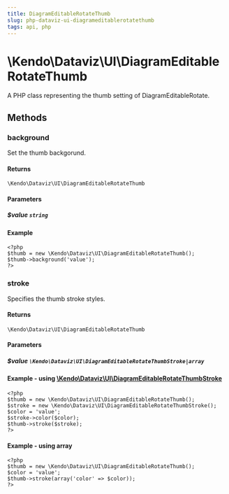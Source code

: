 ```yaml
---
title: DiagramEditableRotateThumb
slug: php-dataviz-ui-diagrameditablerotatethumb
tags: api, php
---
```


# \Kendo\Dataviz\UI\DiagramEditableRotateThumb

A PHP class representing the thumb setting of DiagramEditableRotate.


## Methods

### background
Set the thumb backgorund.

#### Returns
`\Kendo\Dataviz\UI\DiagramEditableRotateThumb`

#### Parameters

##### $value `string`



#### Example 
    <?php
    $thumb = new \Kendo\Dataviz\UI\DiagramEditableRotateThumb();
    $thumb->background('value');
    ?>

### stroke

Specifies the thumb stroke styles.

#### Returns
`\Kendo\Dataviz\UI\DiagramEditableRotateThumb`

#### Parameters

##### $value `\Kendo\Dataviz\UI\DiagramEditableRotateThumbStroke|array`


#### Example - using [\Kendo\Dataviz\UI\DiagramEditableRotateThumbStroke](/kendo-ui/api/wrappers/php/Kendo/Dataviz/UI/DiagramEditableRotateThumbStroke)
    <?php
    $thumb = new \Kendo\Dataviz\UI\DiagramEditableRotateThumb();
    $stroke = new \Kendo\Dataviz\UI\DiagramEditableRotateThumbStroke();
    $color = 'value';
    $stroke->color($color);
    $thumb->stroke($stroke);
    ?>

#### Example - using array

    <?php
    $thumb = new \Kendo\Dataviz\UI\DiagramEditableRotateThumb();
    $color = 'value';
    $thumb->stroke(array('color' => $color));
    ?>

